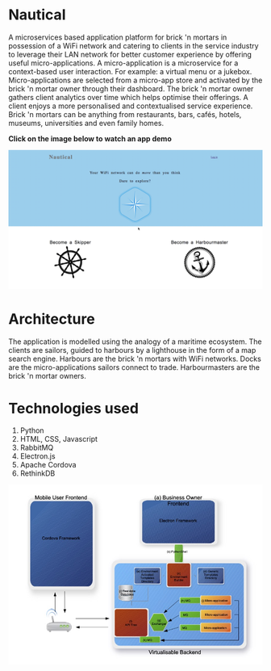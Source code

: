 # Nautical
A microservices based application platform for brick 'n mortars in possession of a WiFi network and catering to clients in the service industry to leverage their LAN network for better customer experience by offering useful micro-applications. 
A micro-application is a microservice for a context-based user interaction. For example: a virtual menu or a jukebox.
Micro-applications are selected from a micro-app store and activated by the brick 'n mortar owner through their dashboard.
The brick 'n mortar owner gathers client analytics over time which helps optimise their offerings.
A client enjoys a more personalised and contextualised service experience.
Brick 'n mortars can be anything from restaurants, bars, cafés, hotels, museums, universities and even family homes.

**Click on the image below to watch an app demo**

[![The Nautical Experience Demo](https://github.com/iojupiter/Nautical/blob/master/Screenshot%202023-04-05%20at%2015.07.42.png?raw=true)](https://youtu.be/m5lugNVBSUk)


# Architecture
The application is modelled using the analogy of a maritime ecosystem. 
The clients are sailors, guided to harbours by a lighthouse in the form of a map search engine. 
Harbours are the brick 'n mortars with WiFi networks. 
Docks are the micro-applications sailors connect to trade.
Harbourmasters are the brick 'n mortar owners.

# Technologies used
1. Python
2. HTML, CSS, Javascript
3. RabbitMQ
4. Electron.js
5. Apache Cordova
6. RethinkDB

![architecture](https://github.com/iojupiter/Nautical/blob/master/systemCartography.jpg?raw=true)
